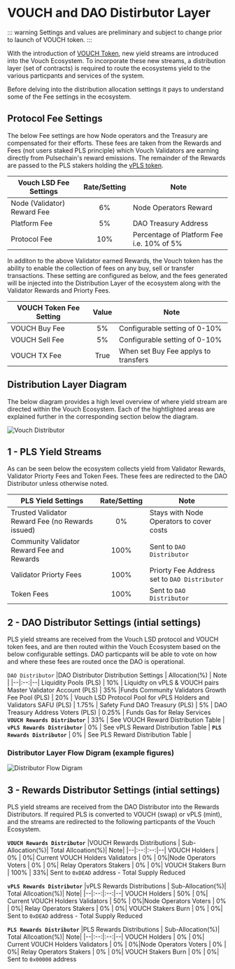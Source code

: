 # VOUCH and DAO Distirbutor Layer

::: warning 
Settings and values are preliminary and subject to change prior to launch of VOUCH token. 
:::

With the introduction of [VOUCH Token](/docs/vouch_ecosystem/VOUCH_Token.html), new yield streams are introduced into the Vouch Ecosystem. To incorporate these new streams, a distribution layer (set of contracts) is required to route the ecosystems yield to the various particpants and services of the system. 

Before delving into the distribution allocation settings it pays to understand some of the Fee settings in the ecosystem.


## Protocol Fee Settings

The below Fee settings are how Node operators and the Treasury are compensated for their efforts. These fees are taken from the Rewards and Fees (not users staked PLS principle) which Vouch Validators are earning directly from Pulsechain's reward emissions. The remainder of the Rewards are passed to the PLS stakers holding the [vPLS token](/docs/vouch_ecosystem/vPLS_Token.html).

Vouch LSD Fee Settings | Rate/Setting | Note|
|--|:--:|--|
Node (Validator) Reward Fee | 6% | Node Operators Reward
Platform Fee | 5% | DAO Treasury Address
Protocol Fee | 10% | Percentage of Platform Fee i.e. 10% of 5% 

In additon to the above Validator earned Rewards, the Vouch token has the ability to enable the collection of fees on any buy, sell or transfer transactions. These setting are configured as below, and the fees generated will be injected into the Distribution Layer of the ecosystem along with the Validator Rewards and Priorty Fees.

|VOUCH Token Fee Setting | Value | Note|
|--|:--:|--|
VOUCH Buy Fee | 5% | Configurable setting of 0-10%
VOUCH Sell Fee | 5% | Configurable setting of 0-10%
VOUCH TX Fee | True | When set Buy Fee applys to transfers


## Distribution Layer Diagram

The below diagram provides a high level overview of where yield stream are directed within the Vouch Ecosystem. Each of the hightlighted areas are explained further in the corresponding section below the diagram.

![Vouch Distributor](/image/VouchDistributor.png 'Vouch Distributor')



## 1 - PLS Yield Streams

As can be seen below the ecosystem collects yield from Validator Rewards, Validator Priorty Fees and Token Fees. These fees are redirected to the DAO Distributor unless otherwise noted.

PLS Yield Settings | Rate/Setting | Note|
|--|:--:|--|
Trusted Validator Reward Fee (no Rewards issued)| 0% | Stays with Node Operators to cover costs|
Community Validator Reward Fee and Rewards | 100% | Sent to `DAO Distributor` 
Validator Priorty Fees | 100% | Priorty Fee Address set to `DAO Distributor`
Token Fees | 100% | Sent to `DAO Distributor`



## 2 - DAO Distributor Settings (intial settings)

PLS yield streams are received from the Vouch LSD protocol and VOUCH token fees, and are then routed within the Vouch Ecosystem based on the below configurable settings. DAO particpants will be able to vote on how and where these fees are routed once the DAO is operational.

`DAO Distributor`
|DAO Distributor Distribution Settings | Allocation(%) | Note |
|--|:--:|--|
Liquidity Pools (PLS) | 10% | Liquidty on vPLS & VOUCH pairs
Master Validator Account (PLS)  | 35% |Funds Community Validators Growth
Fee Pool (PLS)   | 20% | Vouch LSD Protocol Pool for vPLS Holders and Validators
SAFU (PLS)   | 1.75% | Safety Fund
DAO Treasury (PLS)   | 5% | DAO Treasury Address
Voters (PLS)  | 0.25% | Funds Gas for Relay Services
**`VOUCH Rewards Distributor`** | 33% | See VOUCH Reward Distribution Table |
**`vPLS Rewards Distributor`** | 0% | See vPLS Reward Distribution Table  |
**`PLS Rewards Distributor`** | 0% | See PLS Reward Distribution Table  |


### Distributor Layer Flow Digram (example figures)
![Distributor Flow Digram](/image/DAO_Distribution.png 'Distributor Flow Digram')

## 3 - Rewards Distributor Settings (intial settings)

PLS yield streams are received from the DAO Distributor into the Rewards Distributors. If required PLS is converted to VOUCH (swap) or vPLS (mint), and the streams are redirected to the following particpants of the Vouch Ecosystem.

**`VOUCH Rewards Distributor`**
|VOUCH Rewards Distributions | Sub-Allocation(%)| Total Allcoation(%)| Note|
|--|:--:|:--:|--|
VOUCH Holders  | 0% | 0%| Current VOUCH Holders 
Validators  | 0% |  0%|Node Operators
Voters  | 0% |  0%| Relay Operators
Stakers  | 0% |  0%| VOUCH Stakers
Burn  | 100% | 33%| Sent to `0xDEAD` address - Total Supply Reduced


**`vPLS Rewards Distributor`**
|vPLS Rewards Distributions | Sub-Allocation(%)| Total Allcoation(%)| Note|
|--|:--:|:--:|--|
VOUCH Holders  | 50% | 0%| Current VOUCH Holders 
Validators  | 50% |  0%|Node Operators
Voters  | 0% |  0%| Relay Operators
Stakers  | 0% |  0%| VOUCH Stakers
Burn  | 0% | 0%| Sent to `0xDEAD` address - Total Supply Reduced

**`PLS Rewards Distributor`**
|PLS Rewards Distributions | Sub-Allocation(%)| Total Allcoation(%)| Note|
|--|:--:|:--:|--|
VOUCH Holders  | 0% | 0%| Current VOUCH Holders 
Validators  | 0% |  0%|Node Operators
Voters  | 0% |  0%| Relay Operators
Stakers  | 0% |  0%| VOUCH Stakers
Burn  | 0% | 0%| Sent to `0x00000` address